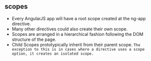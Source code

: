 ## scopes

- Every AngularJS app will have a root scope created at the ng-app directive. 
- Many other directives could also create their own scope. 
- Scopes are arranged in a hierarchical fashion following the DOM structure of the page. 
- Child Scopes prototypically inherit from their parent scope. `The exception to this is in cases where a directive uses a scope option, it creates an isolated scope.`

